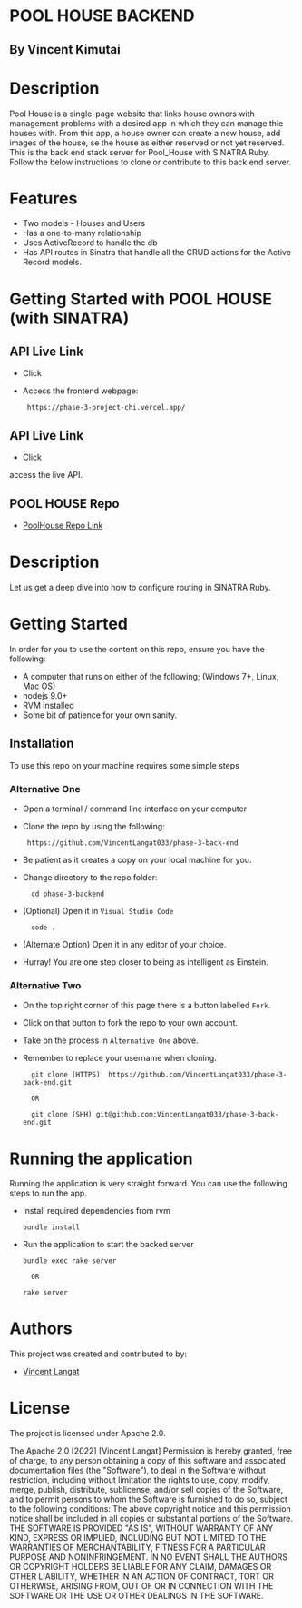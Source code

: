 <!-- ## Active Records Association

 ## belongs to

 - foreign key => will be housed in child object tables


 ## has Many

 ## has Many through

### Association
  author => has many posts, has many categories through posts
  category => has many posts, has many authors through posts
  post => belongs to an author, belongs to a category -->

  # POOL HOUSE BACKEND

## By Vincent Kimutai


# Description
Pool House is a single-page website that links house owners with management problems with a desired app in which  they can manage thie houses with. From this app, a house owner can create a  new house, add images of the house, se the house as either reserved or not yet reserved.
This is the back end stack server for Pool_House with SINATRA Ruby.
Follow the below instructions to clone or contribute to this back end server.

# Features
- Two models - Houses and Users
- Has a one-to-many relationship
- Uses ActiveRecord to handle the db
- Has API routes in Sinatra that handle all the CRUD actions for the Active Record models.



# Getting Started with POOL HOUSE (with SINATRA)

## API Live Link
- Click
 <!-- [Here https://sea-lion-app-xkrg8.ondigitalocean.app/ to access DAM webpage](https://sea-lion-app-xkrg8.ondigitalocean.app/) -->

- Access the frontend webpage:

       https://phase-3-project-chi.vercel.app/

## API Live Link
- Click
 <!-- [Here](https://dial-a-mechanic-backend.herokuapp.com/mechanics/) to --> access the live API. 

## POOL HOUSE Repo

- [PoolHouse Repo Link](https://github.com/VincentLangat033/phase-3-back-end)

# Description
Let us get a deep dive into how to configure routing in SINATRA Ruby.

# Getting Started
In order for you to use the content on this repo, ensure you have the following:

- A computer that runs on either of the following; (Windows 7+, Linux, Mac OS)
- nodejs 9.0+
- RVM installed
- Some bit of patience for your own sanity.

## Installation

To use this repo on your machine requires some simple steps

### Alternative One

- Open a terminal / command line interface on your computer
- Clone the repo by using the following:

       https://github.com/VincentLangat033/phase-3-back-end

- Be patient as it creates a copy on your local machine for you.
- Change directory to the repo folder:

        cd phase-3-backend

- (Optional) Open it in ``Visual Studio Code``

        code .

- (Alternate Option) Open it in any editor of your choice.
- Hurray! You are one step closer to being as intelligent as Einstein.

### Alternative Two

- On the top right corner of this page there is a button labelled ``Fork``.
- Click on that button to fork the repo to your own account.
- Take on the process in ``Alternative One`` above.
- Remember to replace your username when cloning.

        git clone (HTTPS)  https://github.com/VincentLangat033/phase-3-back-end.git

        OR

        git clone (SHH) git@github.com:VincentLangat033/phase-3-back-end.git


# Running the application

Running the application is very straight forward. You can use the following steps to run the app.

- Install required dependencies from rvm

      bundle install

- Run the application to start the backed server

      bundle exec rake server    

        OR

      rake server

# Authors
This project was created and contributed to by:
- [Vincent Langat](https://github.com/VincentLangat033/)

# License
The project is licensed under Apache 2.0.

The Apache 2.0 [2022] [Vincent Langat] Permission is hereby granted, free of charge, to any person obtaining a copy of this software and associated documentation files (the "Software"), to deal in the Software without restriction, including without limitation the rights to use, copy, modify, merge, publish, distribute, sublicense, and/or sell copies of the Software, and to permit persons to whom the Software is furnished to do so, subject to the following conditions: The above copyright notice and this permission notice shall be included in all copies or substantial portions of the Software. THE SOFTWARE IS PROVIDED "AS IS", WITHOUT WARRANTY OF ANY KIND, EXPRESS OR IMPLIED, INCLUDING BUT NOT LIMITED TO THE WARRANTIES OF MERCHANTABILITY, FITNESS FOR A PARTICULAR PURPOSE AND NONINFRINGEMENT. IN NO EVENT SHALL THE AUTHORS OR COPYRIGHT HOLDERS BE LIABLE FOR ANY CLAIM, DAMAGES OR OTHER LIABILITY, WHETHER IN AN ACTION OF CONTRACT, TORT OR OTHERWISE, ARISING FROM, OUT OF OR IN CONNECTION WITH THE SOFTWARE OR THE USE OR OTHER DEALINGS IN THE SOFTWARE.